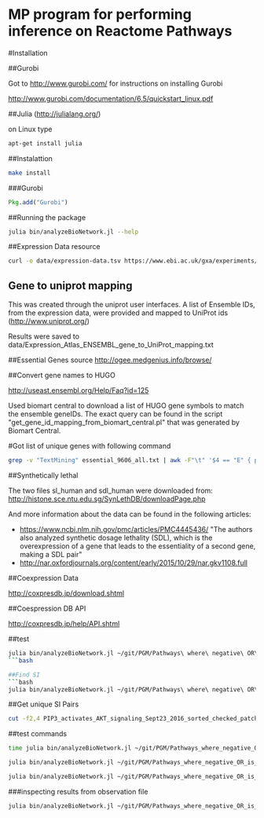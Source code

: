 # MP program for performing inference on Reactome Pathways

#Installation

##Gurobi

Got to http://www.gurobi.com/ for instructions on installing Gurobi

http://www.gurobi.com/documentation/6.5/quickstart_linux.pdf

##Julia (http://julialang.org/)

on Linux type

```bash
apt-get install julia
```

##Instalattion

```bash
make install
```

###Gurobi

```julia
Pkg.add("Gurobi")
```

##Running the package

```bash
julia bin/analyzeBioNetwork.jl --help
```

##Expression Data resource

```bash
curl -o data/expression-data.tsv https://www.ebi.ac.uk/gxa/experiments/E-MTAB-2836.tsv?geneQuery=%5B%7B%22value%22%3A%22protein_coding%22%2C%22category%22%3A%22gene_biotype%22%7D%5D
```

## Gene to uniprot mapping

This was created through the uniprot user interfaces. A list of Ensemble IDs, from the expression data, were provided and mapped to UniProt ids (http://www.uniprot.org/)

Results were saved to data/Expression_Atlas_ENSEMBL_gene_to_UniProt_mapping.txt


##Essential Genes source
http://ogee.medgenius.info/browse/

##Convert gene names to HUGO

http://useast.ensembl.org/Help/Faq?id=125

Used biomart central to download a list of HUGO gene symbols to match the ensemble geneIDs. The exact query can be found in the script "get_gene_id_mapping_from_biomart_central.pl" that was generated by Biomart Central.
 
#Got list of unique genes with following command

```bash
grep -v "TextMining" essential_9606_all.txt | awk -F"\t" '$4 == "E" { print $3 }' | sort | uniq > essential_9606_all_gene_ids.txt
```
##Synthetically lethal 

The two files sl_human and sdl_human were downloaded from: http://histone.sce.ntu.edu.sg/SynLethDB/downloadPage.php

And more information about the data can be found in the following articles:
- https://www.ncbi.nlm.nih.gov/pmc/articles/PMC4445436/ "The authors also analyzed synthetic dosage lethality (SDL), which is the overexpression of a gene that leads to the essentiality of a second gene, making a SDL pair"
- http://nar.oxfordjournals.org/content/early/2015/10/29/nar.gkv1108.full 

##Coexpression Data

http://coxpresdb.jp/download.shtml

##Coespression DB API

http://coxpresdb.jp/help/API.shtml

##test 

```bash
julia bin/analyzeBioNetwork.jl ~/git/PGM/Pathways\ where\ negative\ OR\ is\ AND/PIP3_activates_AKT_signaling_Sept23_2016_sorted_checked_patched_1_NegativeORtoAND.txt ~/git/PGM/InputDataForTesting/Mock_Short_Input_Data_for_PIP3_Activates_AKT_Signaling_Text.txt --key-outputs
```bash

##Find SI
```bash
julia bin/analyzeBioNetwork.jl ~/git/PGM/Pathways\ where\ negative\ OR\ is\ AND/PIP3_activates_AKT_signaling_Sept23_2016_sorted_checked_patched_1_NegativeORtoAND.txt --find-si --key-outputs
```

##Get unique SI Pairs
```bash
cut -f2,4 PIP3_activates_AKT_signaling_Sept23_2016_sorted_checked_patched_1_NegativeORtoAND.txt.si | sort | uniq  > PIP3_activates_AKT_signaling_Sept23_2016_sorted_checked_patched_1_NegativeORtoAND.txt.si.uniq
```

##test commands

```bash
time julia bin/analyzeBioNetwork.jl ~/git/PGM/Pathways_where_negative_OR_is_AND/PIP3_activates_AKT_signaling_Sept23_2016_sorted_checked_patched_1_NegativeORtoAND.txt --find-si
```

```bash
julia bin/analyzeBioNetwork.jl ~/git/PGM/Pathways_where_negative_OR_is_AND/PIP3_activates_AKT_signaling_Sept23_2016_sorted_checked_patched_1_NegativeORtoAND.txt --analyze-known-si-list
```

```bash
julia bin/analyzeBioNetwork.jl ~/git/PGM/Pathways_where_negative_OR_is_AND/PIP3_activates_AKT_signaling_Sept23_2016_sorted_checked_patched_1_NegativeORtoAND.txt ~/git/PGM/InputDataForTesting/Mock_Short_Input_Data_for_PIP3_Activates_AKT_Signaling_Text.txt
```

###inspecting results from observation file
```bash
julia bin/analyzeBioNetwork.jl ~/git/PGM/Pathways_where_negative_OR_is_AND/PIP3_activates_AKT_signaling_Sept23_2016_sorted_checked_patched_1_NegativeORtoAND.txt ~/git/PGM/InputDataForTesting/Mock_Short_Input_Data_for_PIP3_Activates_AKT_Signaling_Text.txt <results-file> ~/git/PGM/Expected_results_for_mock_input_data/PIP3_activates_AKT_signaling_Expected_Results_for_Mock_input_Data.csv
```
